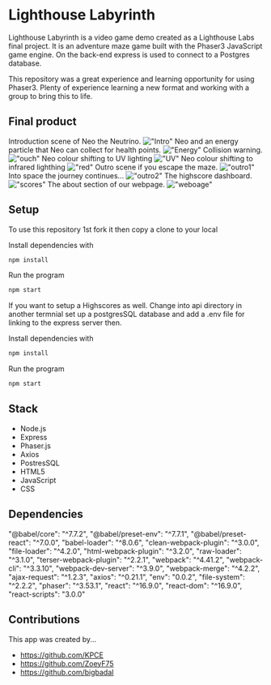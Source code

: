 # Lighthouse Labyrinth

Lighthouse Labyrinth is a video game demo created as a Lighthouse Labs final project. It is an adventure maze game built with the Phaser3 JavaScript game engine. On the back-end express is used to connect to a Postgres database.

This repository was a great experience and learning opportunity for using Phaser3. Plenty of experience learning a new format and working with a group to bring this to life.

## Final product

Introduction scene of Neo the Neutrino. !["Intro"](https://raw.githubusercontent.com/bigbadaI/Lighthouse_Labyrinth/master/docs/intro.png)
Neo and an energy particle that Neo can collect for health points. !["Energy"](https://raw.githubusercontent.com/bigbadaI/Lighthouse_Labyrinth/master/docs/energy.png)
Collision warning. !["ouch"](https://raw.githubusercontent.com/bigbadaI/Lighthouse_Labyrinth/master/docs/ouch.png)
Neo colour shifting to UV lighting !["UV"](https://raw.githubusercontent.com/bigbadaI/Lighthouse_Labyrinth/master/docs/purpleNeo.png)
Neo colour shifting to infrared lighthing !["red"](https://raw.githubusercontent.com/bigbadaI/Lighthouse_Labyrinth/master/docs/redNeo.png)
Outro scene if you escape the maze. !["outro1"](https://raw.githubusercontent.com/bigbadaI/Lighthouse_Labyrinth/master/docs/outro1.png)
Into space the journey continues... !["outro2"](https://raw.githubusercontent.com/bigbadaI/Lighthouse_Labyrinth/master/docs/outro-scene.png)
The highscore dashboard. !["scores"](https://raw.githubusercontent.com/bigbadaI/Lighthouse_Labyrinth/master/docs/scoreboard.png)
The about section of our webpage. !["weboage"](https://raw.githubusercontent.com/bigbadaI/Lighthouse_Labyrinth/master/docs/website-about.png)
## Setup

To use this repository 1st fork it then copy a clone to your local 

Install dependencies with 
```sh
npm install
```
Run the program 
```sh
npm start
```
If you want to setup a Highscores as well.
Change into api directory in another termnial set up a postgresSQL database and add a .env file for linking to the express server then.

Install dependencies with 
```sh
npm install
```
Run the program 
```sh
npm start
```


## Stack
- Node.js
- Express
- Phaser.js
- Axios
- PostresSQL
- HTML5
- JavaScript
- CSS

## Dependencies
  "@babel/core": "^7.7.2",
    "@babel/preset-env": "^7.7.1",
    "@babel/preset-react": "^7.0.0",
    "babel-loader": "^8.0.6",
    "clean-webpack-plugin": "^3.0.0",
    "file-loader": "^4.2.0",
    "html-webpack-plugin": "^3.2.0",
    "raw-loader": "^3.1.0",
    "terser-webpack-plugin": "^2.2.1",
    "webpack": "^4.41.2",
    "webpack-cli": "^3.3.10",
    "webpack-dev-server": "^3.9.0",
    "webpack-merge": "^4.2.2",
    "ajax-request": "^1.2.3",
    "axios": "^0.21.1",
    "env": "0.0.2",
    "file-system": "^2.2.2",
    "phaser": "^3.53.1",
    "react": "^16.9.0",
    "react-dom": "^16.9.0",
    "react-scripts": "3.0.0"

## Contributions

This app was created by...
- https://github.com/KPCE
- https://github.com/ZoeyF75
- https://github.com/bigbadaI
